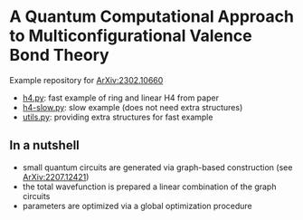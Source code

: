 # A Quantum Computational Approach to Multiconfigurational Valence Bond Theory

Example repository for [ArXiv:2302.10660](https://arxiv.org/abs/2302.10660)

- [h4.py](h4.py): fast example of ring and linear H4 from paper  
- [h4-slow.py](h4-slow.py): slow example (does not need extra structures)  
- [utils.py](utils.py): providing extra structures for fast example  

## In a nutshell

- small quantum circuits are generated via graph-based construction (see [ArXiv:2207.12421](https://arxiv.org/abs/2207.12421))  
- the total wavefunction is prepared a linear combination of the graph circuits  
- parameters are optimized via a global optimization procedure    

